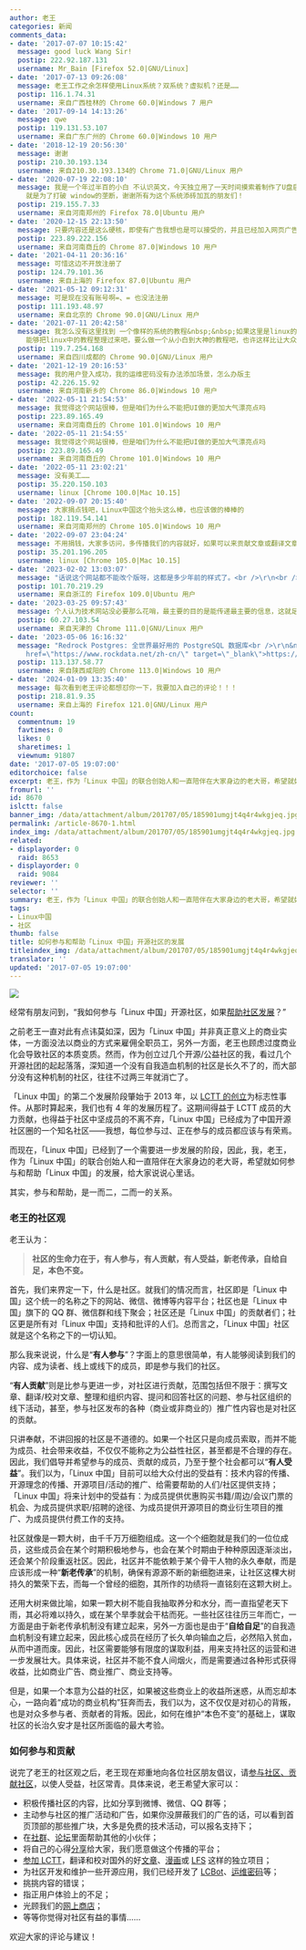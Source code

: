 ```yaml
---
author: 老王
categories: 新闻
comments_data:
- date: '2017-07-07 10:15:42'
  message: good luck Wang Sir!
  postip: 222.92.187.131
  username: Mr_Bain [Firefox 52.0|GNU/Linux]
- date: '2017-07-13 09:26:08'
  message: 老王工作之余怎样使用Linux系统？双系统？虚拟机？还是……
  postip: 116.1.74.31
  username: 来自广西桂林的 Chrome 60.0|Windows 7 用户
- date: '2017-09-14 14:13:26'
  message: qwe
  postip: 119.131.53.107
  username: 来自广东广州的 Chrome 60.0|Windows 10 用户
- date: '2018-12-19 20:56:30'
  message: 谢谢
  postip: 210.30.193.134
  username: 来自210.30.193.134的 Chrome 71.0|GNU/Linux 用户
- date: '2020-07-19 22:08:10'
  message: 我是一个年过半百的小白 不认识英文，今天独立用了一天时间摸索着制作了U盘启动，装好了现在正在用的LINUX&nbsp;&nbsp;MINT&nbsp;&nbsp;20，MATE版的，非常好用，非常满意，支撑我必须学会的信念
    就是为了打破 window的垄断，谢谢所有为这个系统添砖加瓦的朋友们！
  postip: 219.155.7.33
  username: 来自河南郑州的 Firefox 78.0|Ubuntu 用户
- date: '2020-12-15 22:13:50'
  message: 只要内容还是这么硬核，即使有广告我想也是可以接受的，并且已经加入网页广告拦截白名单了
  postip: 223.89.222.156
  username: 来自河南商丘的 Chrome 87.0|Windows 10 用户
- date: '2021-04-11 20:36:16'
  message: 可惜这边不开放注册了
  postip: 124.79.101.36
  username: 来自上海的 Firefox 87.0|Ubuntu 用户
- date: '2021-05-12 09:12:31'
  message: 可是现在没有账号啊=、= 也没法注册
  postip: 111.193.48.97
  username: 来自北京的 Chrome 90.0|GNU/Linux 用户
- date: '2021-07-11 20:42:58'
  message: 我怎么没有这里找到 一个像样的系统的教程&nbsp;&nbsp;如果这里是linux的开源社区，而且要让国人都能从这里学会linux从小白到大神，我想这也许老师开源的初衷，如果这个社区能够好好想想怎么来让大家进步，我想这样的团体才是一个真的牛的团体&nbsp;&nbsp;我是小白，希望社长
    能够把linux中的教程整理过来吧，要么做一个从小白到大神的教程吧，也许这样比让大众认为 你们很牛，你们在展示你们很牛，我也认为 大家很牛，我是小白我不怕骂，请大神交出秘籍，收起你们牛气，踏实为中国科技前进努力&nbsp;&nbsp;我知道真的英雄我们会记住，但我们不是只要英雄，我们要的是大
  postip: 119.7.254.168
  username: 来自四川成都的 Chrome 90.0|GNU/Linux 用户
- date: '2021-12-19 20:16:53'
  message: 我的用户登入成功，我的运维密码没有办法添加场景，怎么办版主
  postip: 42.226.15.92
  username: 来自河南新乡的 Chrome 86.0|Windows 10 用户
- date: '2022-05-11 21:54:53'
  message: 我觉得这个网站很棒，但是咱们为什么不能把UI做的更加大气漂亮点吗
  postip: 223.89.165.49
  username: 来自河南商丘的 Chrome 101.0|Windows 10 用户
- date: '2022-05-11 21:54:55'
  message: 我觉得这个网站很棒，但是咱们为什么不能把UI做的更加大气漂亮点吗
  postip: 223.89.165.49
  username: 来自河南商丘的 Chrome 101.0|Windows 10 用户
- date: '2022-05-11 23:02:21'
  message: 没有美工……
  postip: 35.220.150.103
  username: linux [Chrome 100.0|Mac 10.15]
- date: '2022-09-07 20:15:40'
  message: 大家捐点钱吧，Linux中国这个抬头这么棒，也应该做的棒棒的
  postip: 182.119.54.141
  username: 来自河南郑州的 Chrome 105.0|Windows 10 用户
- date: '2022-09-07 23:04:24'
  message: 不用捐钱，大家多访问，多传播我们的内容就好，如果可以来贡献文章或翻译文章就更好了。
  postip: 35.201.196.205
  username: linux [Chrome 105.0|Mac 10.15]
- date: '2023-02-02 13:03:07'
  message: "话说这个网站都不能改个版呀，这都是多少年前的样式了。<br />\r\n<br />\r\n一群做技术的重新做个漂亮点的网站不难吧，这种古老的网站很难吸引新人呀。"
  postip: 101.70.219.29
  username: 来自浙江的 Firefox 109.0|Ubuntu 用户
- date: '2023-03-25 09:57:43'
  message: 个人认为技术网站没必要那么花哨，最主要的目的是能传递最主要的信息，这就足够了，我一直反对过于花哨的UI而忽略了内容的重要性，效率和要传递的内容质量永远是排在前两位的。
  postip: 60.27.103.54
  username: 来自天津的 Chrome 111.0|GNU/Linux 用户
- date: '2023-05-06 16:16:32'
  message: "Redrock Postgres: 全世界最好用的 PostgreSQL 数据库<br />\r\n&nbsp; &nbsp;&nbsp;&nbsp;<a
    href=\"https://www.rockdata.net/zh-cn/\" target=\"_blank\">https://www.rockdata.net/zh-cn/</a>"
  postip: 113.137.58.77
  username: 来自陕西咸阳的 Chrome 113.0|Windows 10 用户
- date: '2024-01-09 13:35:40'
  message: 每次看到老王评论都想怼你一下，我要加入自己的评论！！！
  postip: 218.81.9.35
  username: 来自上海的 Firefox 121.0|GNU/Linux 用户
count:
  commentnum: 19
  favtimes: 0
  likes: 0
  sharetimes: 1
  viewnum: 91807
date: '2017-07-05 19:07:00'
editorchoice: false
excerpt: 老王，作为「Linux 中国」的联合创始人和一直陪伴在大家身边的老大哥，希望就如何参与和帮助「Linux 中国」的发展，给大家说说心里话。
fromurl: ''
id: 8670
islctt: false
banner_img: /data/attachment/album/201707/05/185901umgjt4q4r4wkgjeq.jpg
permalink: /article-8670-1.html
index_img: /data/attachment/album/201707/05/185901umgjt4q4r4wkgjeq.jpg
related:
- displayorder: 0
  raid: 8653
- displayorder: 0
  raid: 9084
reviewer: ''
selector: ''
summary: 老王，作为「Linux 中国」的联合创始人和一直陪伴在大家身边的老大哥，希望就如何参与和帮助「Linux 中国」的发展，给大家说说心里话。
tags:
- Linux中国
- 社区
thumb: false
title: 如何参与和帮助「Linux 中国」开源社区的发展
titleindex_img: /data/attachment/album/201707/05/185901umgjt4q4r4wkgjeq.jpg
translator: ''
updated: '2017-07-05 19:07:00'
---
```


![](/data/attachment/album/201707/05/185901umgjt4q4r4wkgjeq.jpg)


经常有朋友问到，“我如何参与「Linux 中国」开源社区，如果[帮助社区发展](/article-8653-1.html)？”


之前老王一直对此有点讳莫如深，因为「Linux 中国」并非真正意义上的商业实体，一方面没法以商业的方式来雇佣全职员工，另外一方面，老王也顾虑过度商业化会导致社区的本质变质。然而，作为创立过几个开源/公益社区的我，看过几个开源社团的起起落落，深知道一个没有自我造血机制的社区是长久不了的，而大部分没有这种机制的社区，往往不过两三年就消亡了。


「Linux 中国」的第二个发展阶段肇始于 2013 年，以 [LCTT 的创立](/article-1970-1.html)为标志性事件。从那时算起来，我们也有 4 年的发展历程了。这期间得益于 LCTT 成员的大力贡献，也得益于社区中坚成员的不离不弃，「Linux 中国」已经成为了中国开源社区圈的一个知名社区——我想，每位参与过、正在参与的成员都应该与有荣焉。


而现在，「Linux 中国」已经到了一个需要进一步发展的阶段，因此，我，老王，作为「Linux 中国」的联合创始人和一直陪伴在大家身边的老大哥，希望就如何参与和帮助「Linux 中国」的发展，给大家说说心里话。


其实，参与和帮助，是一而二，二而一的关系。


### 老王的社区观


老王认为：



> 
> **社区的生命力在于，有人参与，有人贡献，有人受益，新老传承，自给自足，本色不变。**
> 
> 
> 


首先，我们来界定一下，什么是社区。就我们的情况而言，社区即是「Linux 中国」这个统一的名称之下的网站、微信、微博等内容平台；社区也是「Linux 中国」旗下的 QQ 群、微信群和线下聚会；社区还是「Linux 中国」的贡献者们；社区更是所有对「Linux 中国」支持和批评的人们。总而言之，「Linux 中国」社区就是这个名称之下的一切认知。


那么我来说说，什么是“**有人参与**”？字面上的意思很简单，有人能够阅读到我们的内容、成为读者、线上或线下的成员，即是参与我们的社区。


“**有人贡献**”则是比参与更进一步，对社区进行贡献，范围包括但不限于：撰写文章、翻译/校对文章、整理和组织内容、提问和回答社区的问题、参与社区组织的线下活动，甚至，参与社区发布的各种（商业或非商业的）推广性内容也是对社区的贡献。


只讲奉献，不讲回报的社区是不道德的。如果一个社区只是向成员索取，而并不能为成员、社会带来收益，不仅仅不能称之为公益性社区，甚至都是不合理的存在。因此，我们倡导并希望参与的成员、贡献的成员，乃至于整个社会都可以“**有人受益**”。我们以为，「Linux 中国」目前可以给大众付出的受益有：技术内容的传播、开源理念的传播、开源项目/活动的推广、给需要帮助的人们/社区提供支持；「Linux 中国」将来计划中的受益有：为成员提供优惠购买书籍/周边/会议门票的机会、为成员提供求职/招聘的途径、为成员提供开源项目的商业衍生项目的推广、为成员提供付费工作的支持。


社区就像是一颗大树，由千千万万细胞组成。这一个个细胞就是我们的一位位成员，这些成员会在某个时期积极地参与，也会在某个时期由于种种原因逐渐淡出，还会某个阶段重返社区。因此，社区并不能依赖于某个骨干人物的永久奉献，而是应该形成一种“**新老传承**”的机制，确保有源源不断的新细胞进来，让社区这棵大树持久的繁荣下去，而每一个曾经的细胞，其所作的功绩将一直铭刻在这颗大树上。


还用大树来做比喻，如果一颗大树不能自我抽取养分和水分，而一直指望老天下雨，其必将难以持久，或在某个旱季就会干枯而死。一些社区往往历三年而亡，一方面是由于新老传承机制没有建立起来，另外一方面也是由于“**自给自足**”的自我造血机制没有建立起来，因此核心成员在经历了长久单向输血之后，必然陷入贫血，从而中道而废。因此，社区需要能够有限度的谋取利益，用来支持社区的运营和进一步发展壮大。具体来说，社区并不能不食人间烟火，而是需要通过各种形式获得收益，比如商业广告、商业推广、商业支持等。


但是，如果一个本意为公益的社区，如果被这些商业上的收益所迷惑，从而忘却本心，一路向着“成功的商业机构”狂奔而去，我们以为，这不仅仅是对初心的背叛，也是对众多参与者、贡献者的背叛。因此，如何在维护“本色不变”的基础上，谋取社区的长治久安才是社区所面临的最大考验。


### 如何参与和贡献


说完了老王的社区观之后，老王现在郑重地向各位社区朋友倡议，请[参与社区、贡献社区](/article-8653-1.html)，以使人受益，社区常青。具体来说，老王希望大家可以：


* 积极传播社区的内容，比如分享到微博、微信、QQ 群等；
* 主动参与社区的推广活动和广告，如果你没屏蔽我们的广告的话，可以看到首页顶部的那些推广块，大多是免费的技术活动，可以报名支持下；
* 在[社群](/article-1-1.html#3_7844)、[论坛](https://linux.cn/forum/)里面帮助其他的小伙伴；
* 将自己的心得[分享](https://contribute.linux.cn/)给大家，我们愿意做这个传播的平台；
* [参加 LCTT](https://linux.cn/lctt/)，翻译和校对国外的好[文章](https://github.com/LCTT/TranslateProject)、[漫画](https://github.com/LCTT/comic)或 [LFS](https://github.com/LCTT/LFS-BOOK) 这样的独立项目；
* 为社区开发和维护一些开源应用，我们已经开发了 [LCBot](https://github.com/LCTT/LCBot)、[运维密码](https://github.com/LCTT/WeApp-Password)等；
* 挑挑内容的错误；
* 指正用户体验上的不足；
* 光顾我们的[网上商店](https://kdt.im/JerTzr)；
* 等等你觉得对社区有益的事情……


欢迎大家的评论与建议！